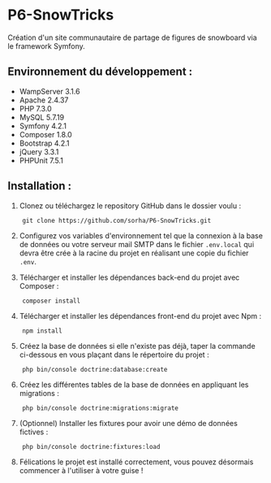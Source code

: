 # P6-SnowTricks
Création d'un site communautaire de partage de figures de snowboard via le framework Symfony.

## Environnement du développement :
* WampServer 3.1.6
* Apache 2.4.37
* PHP 7.3.0
* MySQL 5.7.19
* Symfony 4.2.1
* Composer 1.8.0
* Bootstrap 4.2.1
* jQuery 3.3.1
* PHPUnit 7.5.1

## Installation :
1. Clonez ou téléchargez le repository GitHub dans le dossier voulu :
```
    git clone https://github.com/sorha/P6-SnowTricks.git
```
2. Configurez vos variables d'environnement tel que la connexion à la base de données ou votre serveur mail SMTP dans le fichier `.env.local` qui devra être crée à la racine du projet en réalisant une copie du fichier `.env`.

3. Télécharger et installer les dépendances back-end du projet avec Composer :
```
    composer install
```
4. Télécharger et installer les dépendances front-end du projet avec Npm :
```
    npm install
```
5. Créez la base de données si elle n'existe pas déjà, taper la commande ci-dessous en vous plaçant dans le répertoire du projet :
```
    php bin/console doctrine:database:create
```
6. Créez les différentes tables de la base de données en appliquant les migrations :
```
    php bin/console doctrine:migrations:migrate
```
7. (Optionnel) Installer les fixtures pour avoir une démo de données fictives :
```
    php bin/console doctrine:fixtures:load
```
8. Félications le projet est installé correctement, vous pouvez désormais commencer à l'utiliser à votre guise !
